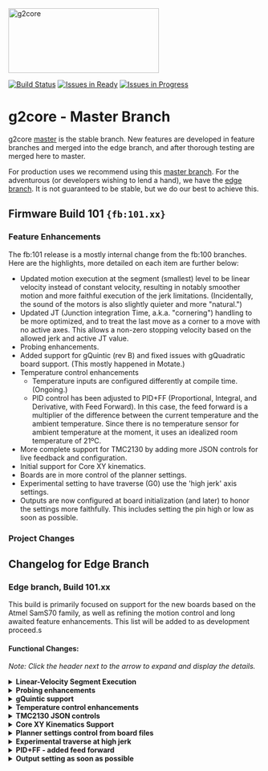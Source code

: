 <img src="https://raw.githubusercontent.com/wiki/synthetos/g2/images/g2core.png" width="300" height="129" alt="g2core">

[![Build Status](https://travis-ci.org/synthetos/g2.svg?branch=master)](https://travis-ci.org/synthetos/g2) [![Issues in Ready](https://badge.waffle.io/synthetos/g2.svg?label=ready&title=Ready)](http://waffle.io/synthetos/g2) [![Issues in Progress](https://badge.waffle.io/synthetos/g2.svg?label=in%20progress&title=In%20Progress)](http://waffle.io/synthetos/g2)

# g2core - Master Branch

g2core [master](https://github.com/synthetos/g2/tree/master) is the stable branch. New features are developed in feature branches and merged into the edge branch, and after thorough testing are merged here to master.

For production uses we recommend using this [master branch](https://github.com/synthetos/g2/tree/master). For the adventurous (or developers wishing to lend a hand), we have the [edge branch](https://github.com/synthetos/g2/tree/edge). It is not guaranteed to be stable, but we do our best to achieve this.

## Firmware Build 101 `{fb:101.xx}`
### Feature Enhancements

The fb:101 release is a mostly internal change from the fb:100 branches. Here are the highlights, more detailed on each item are further below:
- Updated motion execution at the segment (smallest) level to be linear velocity instead of constant velocity, resulting in notably smoother motion and more faithful execution of the jerk limitations. (Incidentally, the sound of the motors is also slightly quieter and more "natural.")
- Updated JT (Junction integration Time, a.k.a. "cornering") handling to be more optimized, and to treat the last move as a corner to a move with no active axes. This allows a non-zero stopping velocity based on the allowed jerk and active JT value.
- Probing enhancements.
- Added support for gQuintic (rev B) and fixed issues with gQuadratic board support. (This mostly happened in Motate.)
- Temperature control enhancements
  - Temperature inputs are configured differently at compile time. (Ongoing.)
  - PID control has been adjusted to PID+FF (Proportional, Integral, and Derivative, with Feed Forward). In this case, the feed forward is a multiplier of the difference between the current temperature and the ambient temperature. Since there is no temperature sensor for ambient temperature at the moment, it uses an idealized room temperature of 21ºC.
- More complete support for TMC2130 by adding more JSON controls for live feedback and configuration.
- Initial support for Core XY kinematics.
- Boards are in more control of the planner settings.
- Experimental setting to have traverse (G0) use the 'high jerk' axis settings.
- Outputs are now configured at board initialization (and later) to honor the settings more faithfully. This includes setting the pin high or low as soon as possible.

### Project Changes

## Changelog for Edge Branch

### Edge branch, Build 101.xx

This build is primarily focused on support for the new boards based on the Atmel SamS70 family, as well as refining the motion control and long awaited feature enhancements. This list will be added to as development proceed.s

#### Functional Changes:

*Note: Click the header next to the arrow to expand and display the details.*

<details><summary><strong>Linear-Velocity Segment Execution</strong></summary>

  - The overall motion is still jerk-controlled and the computation of motion remains largely the same (although slightly simplified). At the smallest level above raw steps (what we call "segments," which are nominally 0.25ms to 1ms in duration) we previously executed the steps at a constant velocity. We now execute them with a linear change from a start velocity to an end velocity. This results in smoother motion that is more faithful to the planned jerk constraints.
  - This changed the way the forward differences are used to compute the segment speeds as well. Previously, we were computing the curve at the midpoint (time-wise) of each segment in order to get the median velocity. Now that we want the start and end velocity of each segment we only compute the end (time-wise) of each segment, and use that again later as the start-point of the next segment.
</details>

<details><summary><strong>Probing enhancements</strong></summary>

  - Added `{"prbs":true}` to store the current position as if it were to position of a succesful probe.
  - Added `{"prbr":true}` to enable and `{"prbr":false}` to enable and disable (respectively) the JSON `{prb:{...}}` report after a probe.
</details>

<details><summary><strong>gQuintic support</strong></summary>

  - Support for the gQuintic rev B was added. Support for rev D will come shortly.
</details>

<details><summary><strong>Temperature control enhancements</strong></summary>

  - Added the following settings defines:
    - `HAS_TEMPERATURE_SENSOR_1`, `HAS_TEMPERATURE_SENSOR_2`, and `HAS_TEMPERATURE_SENSOR_3`
    - `EXTRUDER_1_OUTPUT_PIN`, `EXTRUDER_2_OUTPUT_PIN`, and `BED_OUTPUT_PIN`
    - Added `BED_OUTPUT_INIT` in order to control configuration of the Bed output pin settings.
    - Defaults to `{kNormal, fet_pin3_freq}`.
    - `EXTRUDER_1_FAN_PIN` for control of the temperature-enabled fan on extruder 1. (Only available on extruder 1 at the moment.)
  - (*Experimental*) Analog input is now interpreted through one of various `ADCCircuit` objects.
    - Three are provided currently: `ADCCircuitSimplePullup`, `ADCCircuitDifferentialPullup`, `ADCCircuitRawResistance`
    - `Thermistor` and `PT100` objects no longer take the pullup value in their constructor, but instead take a pointer to an `ADCCircuit` object.
  - `Thermistor` and `PT100` objects no longer assume an `ADCPin` is used, but now take the type that conforms to the `ADCPin` interface as a template argument.
  - **TODO:** Make more of these configurable at runtime. Separate the ADC input from the consumer, and allow other things than temperature to read it.
  - PID+FF control adds feed-forward (FF) to adjust the output to a reasonable minimum based on heat loss dues to room temperature.
    - This can be effectively disabled, making the controller a PID controller, by setting the F value to `0.0`.
    - **Warning** setting this value too high can cause thermal runaway. Set this value conservatively (low), since there's currently no ambient temperature, and the actual heat loss may be less than computed. This will be magnified by another heater (such as that on a heat bed of a 3D printer) in close proximity.

</details>

<details><summary><strong>TMC2130 JSON controls</strong></summary>

  - Added the following setting keys to the motors (`1` - `6`):
    - `ts`   - *(R)* get the value of the `TSTEP` register
    - `pth`  - *(R/W)* get/set the value of the `TPWMTHRS` register
    - `cth`  - *(R/W)* get/set the value of the `TCOOLTHRS` register
    - `hth`  - *(R/W)* get/set the value of the `THIGH` register
    - `sgt`  - *(R/W)* get/set the value of the `sgt` value of the `COOLCONF` register
    - `sgr`  - *(R)* get the `SG_RESULT` value of the `DRV_STATUS` register
    - `csa`  - *(R)* get the `CS_ACTUAL` value of the `DRV_STATUS` register
    - `sgs`  - *(R)* get the `stallGuard` value of the `DRV_STATUS` register
    - `tbl`  - *(R/W)* get/set the `TBL` value of the `CHOPCONF` register
    - `pgrd` - *(R/W)* get/set the `PWM_GRAD` value of the `PWMCONF` register
    - `pamp` - *(R/W)* get/set the `PWM_AMPL` value of the `PWMCONF` register
    - `hend` - *(R/W)* get/set the `HEND_OFFSET` value of the `CHOPCONF` register
    - `hsrt` - *(R/W)* get/set the `HSTRT/TFD012` value of the `CHOPCONF` register
    - `smin` - *(R/W)* get/set the `semin` value of the `COOLCONF` register
    - `smax` - *(R/W)* get/set the `semax` value of the `COOLCONF` register
    - `sup`  - *(R/W)* get/set the `seup` value of the `COOLCONF` register
    - `sdn`  - *(R/W)* get/set the `sedn` value of the `COOLCONF` register
  - Note that all gets retrieve the last cached value.
</details>

<details><summary><strong>Core XY Kinematics Support</strong></summary>

  - Enabled at compile-time by setting the `KINEMATICS` define to `KINE_CORE_XY`
    - The default (and only other valid value) for `KINEMATICS` is `KINE_CARTESIAN`
  - Note that the X and Y axes must have the same settings, or the behavior is undefined.
  - For the sake of motor mapping, the values `AXIS_COREXY_A` and `AXIS_COREXY_B` have been created.
  - Example usage:
  ```c++
  #define M1_MOTOR_MAP                AXIS_COREXY_A           // 1ma
  #define M2_MOTOR_MAP                AXIS_COREXY_B           // 2ma
  ```
</details>

<details><summary><strong>Planner settings control from board files</strong></summary>

  - The defines `PLANNER_BUFFER_POOL_SIZE` and `MIN_SEGMENT_MS` are now set in the `board/*/hardware.h` files.
  - `PLANNER_BUFFER_POOL_SIZE` sets the size of the planner buffer array.
    - Default value if not defined: `48`
  - `MIN_SEGMENT_MS` sets the minimum segment time (in milliseconds) and several other settings that are comuted based on it.
    - Default values if not defined: `0.75`
    - A few of the computed values are shown:
    ```c++
    #define NOM_SEGMENT_MS              ((float)MIN_SEGMENT_MS*2.0)        // nominal segment ms (at LEAST MIN_SEGMENT_MS * 2)
    #define MIN_BLOCK_MS                ((float)MIN_SEGMENT_MS*2.0)        // minimum block (whole move) milliseconds
    ```
</details>

<details><summary><strong>Experimental traverse at high jerk</strong></summary>

  - The new define `TRAVERSE_AT_HIGH_JERK` can be set to `true`, making traverse (`G0`) moves (including `E`-only moves in Marlin-flavored gcode mode) will use the jerk-high (`jh`) settings.
    - If set to `false` or undefined `G0` moves will continue to use the jerk-max (`jm`) settings that feed (`G1`) moves use.
</details>

<details><summary><strong>PID+FF - added feed forward</strong></summary>

  - There is a new JSON value `f` in each `pid`*`n`* object (read-only, for reporting) as well as an `f` setting in the `he`*`n`* objects (for control).
    - This is controlled in the settings file via `H`*`n`*`_DEFAULT_F`, such as `H1_DEFAULT_F`. Default value is `0.0`.
    - This is a value that is multiplied to by current temp - 21 and added to the current computed output.
    - **Warning!** Setting this value too high can result in thermal runaway. Set it conservatively (low) or disable it completely if in doubt.
    - Set the `he`*`n`*`f` value to `0.0` to effectively disable feed-forward.

</details>

<details><summary><strong>Output setting as soon as possible</strong></summary>

  - At board initialization, the output value on each of the `out` objects is set to whatever the pin is configured to be "inactive." This is based on the settings file `DO`*n*`_MODE` setting.
  - For example, if `DO10_MODE == IO_ACTIVE_LOW` then the pin at `DO10` is initialized as `HIGH` at board setup. This happen even before the `main()` function starts, shortly after the GPIO clocks are enabled for each port.
</details>
